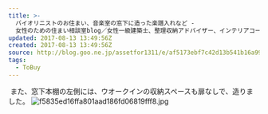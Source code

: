 ```yaml
---
title: >-
  バイオリニストのお住まい、音楽室の窓下に造った楽譜入れなど -
  女性のための住まい相談室blog／女性一級建築士、整理収納アドバイザー、インテリアコーディネーターと考える住まいづくり
updated: 2017-08-13 13:49:56Z
created: 2017-08-13 13:49:56Z
source: http://blog.goo.ne.jp/assetfor1311/e/af5173ebf7c42d13b541b16a99ca21ce
tags:
  - ToBuy
---
```


 また、窓下本棚の左側には、ウオークインの収納スペースも扉なしで、造りました。
![f5835ed16ffa801aad186fd06819fff8.jpg](../_resources/f5835ed16ffa801aad186fd06819fff8.jpg)
